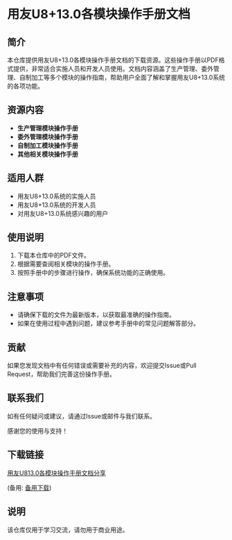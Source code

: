 # 用友U8+13.0各模块操作手册文档

## 简介
本仓库提供用友U8+13.0各模块操作手册文档的下载资源。这些操作手册以PDF格式提供，非常适合实施人员和开发人员使用。文档内容涵盖了生产管理、委外管理、自制加工等多个模块的操作指南，帮助用户全面了解和掌握用友U8+13.0系统的各项功能。

## 资源内容
- **生产管理模块操作手册**
- **委外管理模块操作手册**
- **自制加工模块操作手册**
- **其他相关模块操作手册**

## 适用人群
- 用友U8+13.0系统的实施人员
- 用友U8+13.0系统的开发人员
- 对用友U8+13.0系统感兴趣的用户

## 使用说明
1. 下载本仓库中的PDF文件。
2. 根据需要查阅相关模块的操作手册。
3. 按照手册中的步骤进行操作，确保系统功能的正确使用。

## 注意事项
- 请确保下载的文件为最新版本，以获取最准确的操作指南。
- 如果在使用过程中遇到问题，建议参考手册中的常见问题解答部分。

## 贡献
如果您发现文档中有任何错误或需要补充的内容，欢迎提交Issue或Pull Request，帮助我们完善这份操作手册。

## 联系我们
如有任何疑问或建议，请通过Issue或邮件与我们联系。

感谢您的使用与支持！

## 下载链接
[用友U813.0各模块操作手册文档分享](https://pan.quark.cn/s/1ab9cfaa6a28) 

(备用: [备用下载](https://pan.baidu.com/s/1tN8Lij7dAyJype_EI0ohDg?pwd=1234))

## 说明

该仓库仅用于学习交流，请勿用于商业用途。
